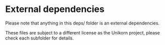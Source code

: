 External dependencies=====================Please note that anything in this deps/ folder is an external dependencies.These files are subject to a different license as the Unikorn project, pleasecheck each subfolder for details.